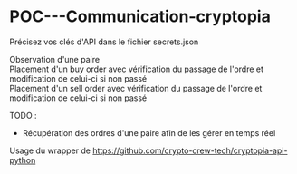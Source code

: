 # POC---Communication-cryptopia

Précisez vos clés d'API dans le fichier secrets.json

Observation d'une paire  
Placement d'un buy order avec vérification du passage de l'ordre et modification de celui-ci si non passé   
Placement d'un sell order avec vérification du passage de l'ordre et modification de celui-ci si non passé   

TODO :   

- Récupération des ordres d'une paire afin de les gérer en temps réel   


Usage du wrapper de https://github.com/crypto-crew-tech/cryptopia-api-python
